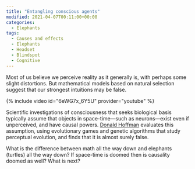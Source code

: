 ```yaml
---
title: "Entangling conscious agents"
modified: 2021-04-07T00:11:00+00:00
categories:
  - Elephants
tags:
  - Causes and effects
  - Elephants
  - Headset
  - Blindspot
  - Cognitive
---
```


Most of us believe we perceive reality as it generally is, with perhaps some slight distortions. But mathematical models based on natural selection suggest that our strongest intuitions may be false. 

{% include video id="6eWG7x_6Y5U" provider="youtube" %}

Scientific investigations of consciousness that seeks biological basis typically assume that objects in space-time—such as neurons—exist even if unperceived, and have causal powers. [Donald Hoffman](https://www.cogsci.uci.edu/~ddhoff/) evaluates this assumption, using evolutionary games and genetic algorithms that study perceptual evolution, and finds that it is almost surely false. 

What is the difference between math all the way down and elephants (turtles) all the way down?
If space-time is doomed then is causality doomed as well? What is next?


